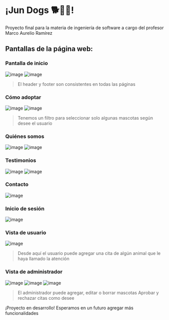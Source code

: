 # ¡Jun Dogs 🐕🐾🤎!
Proyecto final para la materia de ingeniería de software a cargo del profesor Marco Aurelio Ramírez
## Pantallas de la página web:

### Pantalla de inicio
![image](https://github.com/user-attachments/assets/4fcf540d-1174-4c90-9cea-bd4caf377307)
![image](https://github.com/user-attachments/assets/e97014a2-8e8e-4dbf-b112-845e120cf360)

> El header y footer son consistentes en todas las páginas


### Cómo adoptar
![image](https://github.com/user-attachments/assets/991b6528-b4f7-497b-82ab-43bf20573826)
![image](https://github.com/user-attachments/assets/e5b90a34-9b93-4c72-85d9-d2724427b79f)

> Tenemos un filtro para seleccionar solo algunas mascotas según desee el usuario

### Quiénes somos
![image](https://github.com/user-attachments/assets/e0e08f37-da53-4907-81dc-623fd77e6e89)
![image](https://github.com/user-attachments/assets/715953e2-600f-4026-a5ee-531031f200ef)

### Testimonios
![image](https://github.com/user-attachments/assets/02d2aec1-d4fc-4984-9cdd-7aaa20ec361c)
![image](https://github.com/user-attachments/assets/cabcd20a-a476-4ae1-8f92-bf4fc9da266b)

### Contacto
![image](https://github.com/user-attachments/assets/497b30c0-acc7-435c-920c-5b56cff960fb)

### Inicio de sesión
![image](https://github.com/user-attachments/assets/1428fe64-4b57-486a-b31b-78cd9568fb49)

### Vista de usuario
![image](https://github.com/user-attachments/assets/1636d0c6-c1e3-4167-ac69-420920ecf3de)
> Desde aquí el usuario puede agregar una cita de algún animal que le haya llamado la atención

### Vista de administrador
![image](https://github.com/user-attachments/assets/2335b5b0-e284-4941-bb5f-f170f18ecbf6)
![image](https://github.com/user-attachments/assets/d0634a63-9447-42ac-ac64-1cac3d2b9583)
![image](https://github.com/user-attachments/assets/1cd1ffda-6878-4dcd-94db-697bbdb4dfc5)

> El administrador puede agregar, editar o borrar mascotas
> Aprobar y rechazar citas como desee


¡Proyecto en desarrollo!
Esperamos en un futuro agregar más funcionalidades

